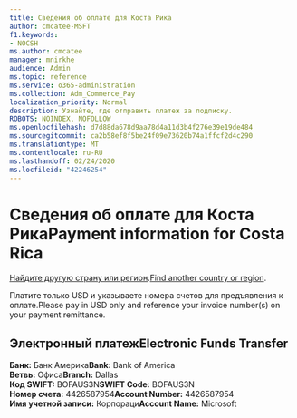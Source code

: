 ```yaml
---
title: Сведения об оплате для Коста Рика
author: cmcatee-MSFT
f1.keywords:
- NOCSH
ms.author: cmcatee
manager: mnirkhe
audience: Admin
ms.topic: reference
ms.service: o365-administration
ms.collection: Adm_Commerce_Pay
localization_priority: Normal
description: Узнайте, где отправить платеж за подписку.
ROBOTS: NOINDEX, NOFOLLOW
ms.openlocfilehash: d7d88da678d9aa78d4a11d3b4f276e39e19de484
ms.sourcegitcommit: ca2b58ef8f5be24f09e73620b74a1ffcf2d4c290
ms.translationtype: MT
ms.contentlocale: ru-RU
ms.lasthandoff: 02/24/2020
ms.locfileid: "42246254"
---
```

# <a name="payment-information-for-costa-rica"></a><span data-ttu-id="189ae-103">Сведения об оплате для Коста Рика</span><span class="sxs-lookup"><span data-stu-id="189ae-103">Payment information for Costa Rica</span></span>

<span data-ttu-id="189ae-104">[Найдите другую страну или регион](../billing-and-payments/pay-for-your-subscription.md).</span><span class="sxs-lookup"><span data-stu-id="189ae-104">[Find another country or region](../billing-and-payments/pay-for-your-subscription.md).</span></span>

<span data-ttu-id="189ae-105">Платите только USD и указываете номера счетов для предъявления к оплате.</span><span class="sxs-lookup"><span data-stu-id="189ae-105">Please pay in USD only and reference your invoice number(s) on your payment remittance.</span></span>

## <a name="electronic-funds-transfer"></a><span data-ttu-id="189ae-106">Электронный платеж</span><span class="sxs-lookup"><span data-stu-id="189ae-106">Electronic Funds Transfer</span></span>

<span data-ttu-id="189ae-107">**Банк:** Банк Америка</span><span class="sxs-lookup"><span data-stu-id="189ae-107">**Bank:** Bank of America</span></span>  
<span data-ttu-id="189ae-108">**Ветвь:** Офиса</span><span class="sxs-lookup"><span data-stu-id="189ae-108">**Branch:** Dallas</span></span>  
<span data-ttu-id="189ae-109">**Код SWIFT:** BOFAUS3N</span><span class="sxs-lookup"><span data-stu-id="189ae-109">**SWIFT Code:** BOFAUS3N</span></span>  
<span data-ttu-id="189ae-110">**Номер счета:** 4426587954</span><span class="sxs-lookup"><span data-stu-id="189ae-110">**Account Number:** 4426587954</span></span>  
<span data-ttu-id="189ae-111">**Имя учетной записи:** Корпораци</span><span class="sxs-lookup"><span data-stu-id="189ae-111">**Account Name:** Microsoft</span></span>  